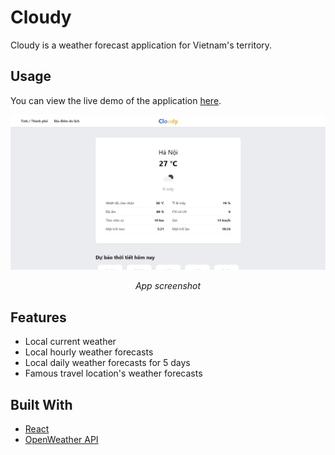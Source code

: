 # Cloudy

Cloudy is a weather forecast application for Vietnam's territory.

## Usage

You can view the live demo of the application [here](https://minhthinh190.github.io/cloudy/).

<div>
   <img src="public/screenshot.png">
</div>

<p align="center">
   <em>App screenshot</em>
</p>

## Features

- Local current weather
- Local hourly weather forecasts
- Local daily weather forecasts for 5 days
- Famous travel location's weather forecasts

## Built With

- [React](https://reactjs.org/)
- [OpenWeather API](https://openweathermap.org/api)